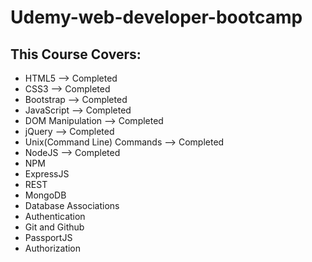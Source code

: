 # Udemy-web-developer-bootcamp

## This Course Covers:
* HTML5 --> Completed
* CSS3 --> Completed
* Bootstrap --> Completed
* JavaScript --> Completed
* DOM Manipulation --> Completed
* jQuery --> Completed
* Unix(Command Line) Commands --> Completed
* NodeJS --> Completed
* NPM
* ExpressJS
* REST
* MongoDB
* Database Associations
* Authentication
* Git and Github
* PassportJS
* Authorization
